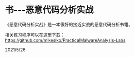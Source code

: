 # 书---恶意代码分析实战

《恶意代码分析实战》是一本很好的接近实战的恶意代码分析书籍。  

相关练习程序可以在这里下载：  
https://github.com/mikesiko/PracticalMalwareAnalysis-Labs  


2021/5/26  
